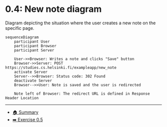 # 0.4: New note diagram

Diagram depicting the situation where the user creates a new note on the specific page.

```mermaid
sequenceDiagram
    participant User
    participant Browser
    participant Server

    User->>Browser: Writes a note and clicks "Save" button
    Browser->>Server: POST https://studies.cs.helsinki.fi/exampleapp/new_note
    activate Server
    Server-->>Browser: Status code: 302 Found
    deactivate Server
    Browser-->>User: Note is saved and the user is redirected

    Note left of Browser: The redirect URL is defined in Response Header Location
```

---

- [🏠 Summary](../README.md)
- [➡️ Exercise 0.5](./exercise-0-5.md)
